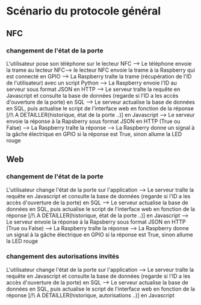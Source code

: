 # Scénario du protocole général
## NFC
### changement de l'état de la porte
L'utilisateur pose son téléphone sur le lecteur NFC --> Le téléphone envoie la trame au lecteur NFC--> le lecteur NFC envoie la trame à la Raspberry qui est connecté en GPIO --> La Raspberry traîte la trame (récupération de l'ID de l'utilisateur) avec un script Python --> La Raspberry envoie l'ID au serveur sous format JSON en HTTP --> Le serveur traîte la requête en Javascript et consulte la base de données (regarde si l'ID a les accès d'ouverture de la porte) en SQL --> Le serveur actualise la base de données en SQL, puis actualise le script de l'interface web en fonction de la réponse [/!\ A DETAILLER(historique, état de la porte ..)] en Javascript
--> Le serveur envoie la réponse à la Rapsberry sous format JSON en HTTP (True ou False) --> La Raspberry traîte la réponse --> La Raspberry donne un signal à la gâche électrique en GPIO si la réponse est True, sinon allume la LED rouge

## Web
### changement de l'état de la porte
L'utilisateur change l'état de la porte sur l'application --> Le serveur traîte la requête en Javascript et consulte la base de données (regarde si l'ID a les accès d'ouverture de la porte) en SQL --> Le serveur actualise la base de données en SQL, puis actualise le script de l'interface web en fonction de la réponse [/!\ A DETAILLER(historique, état de la porte ..)] en Javascript
--> Le serveur envoie la réponse à la Rapsberry sous format JSON en HTTP (True ou False) --> La Raspberry traîte la réponse --> La Raspberry donne un signal à la gâche électrique en GPIO si la réponse est True, sinon allume la LED rouge

### changement des autorisations invités
L'utilisateur change l'état de la porte sur l'application --> Le serveur traîte la requête en Javascript et consulte la base de données (regarde si l'ID a les accès d'ouverture de la porte) en SQL --> Le serveur actualise la base de données en SQL, puis actualise le script de l'interface web en fonction de la réponse [/!\ A DETAILLER(historique, autorisations ..)] en Javascript